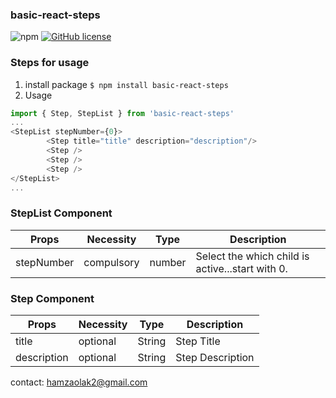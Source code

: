 ### basic-react-steps
![npm](https://img.shields.io/npm/v/basic-react-steps)
[![GitHub license](https://img.shields.io/github/license/hamzaolak/basic-react-steps)](https://github.com/hamzaolak/basic-react-steps/blob/master/LICENSE)

### Steps for usage

1. install package
`$ npm install basic-react-steps`
1. Usage
```javascript
import { Step, StepList } from 'basic-react-steps'
...
<StepList stepNumber={0}>
		<Step title="title" description="description"/>
		<Step />
		<Step />
		<Step />
</StepList>
...
```


### StepList Component

| Props  | Necessity  | Type  | Description  |
| ------------ | ------------ | ------------ | ------------ |
| stepNumber  | compulsory  | number |  Select the which child is active...start with 0. |

### Step Component

| Props  | Necessity  |  Type | Description  |
| ------------ | ------------ | ------------ | ------------ |
| title  |  optional | String  | Step Title  |
| description  | optional  | String  | Step Description  |

contact: hamzaolak2@gmail.com
